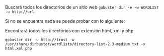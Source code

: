 

Buscará todos los directorios de un sitio web
```gobuster dir -e -w WORDLIST -u http://url```

Si no se encuentra nada se puede probar con lo siguiente: 

Encontrará todos los directorios con extensión html, xml y php: 

```gobuster dir -u http://trust -w /usr/share/dirbuster/wordlists/directory-list-2.3-medium.txt -x html,xml,php```

